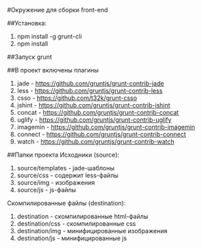 #Окружение для сборки front-end 

##Установка:
1. npm install -g grunt-cli
2. npm install

##Запуск
grunt

##В проект включены плагины
1. jade - https://github.com/gruntjs/grunt-contrib-jade
2. less - https://github.com/gruntjs/grunt-contrib-less
3. csso - https://github.com/t32k/grunt-csso
4. jshint - https://github.com/gruntjs/grunt-contrib-jshint
5. concat - https://github.com/gruntjs/grunt-contrib-concat
6. uglify - https://github.com/gruntjs/grunt-contrib-uglify
7. imagemin - https://github.com/gruntjs/grunt-contrib-imagemin
8. connect - https://github.com/gruntjs/grunt-contrib-connect
9. watch - https://github.com/gruntjs/grunt-contrib-watch

##Папки проекта
Исходники (source):

1. source/templates - jade-шаблоны
2. source/css - содержит less-файлы
3. source/img - изображения
4. source/js - js-файлы

Скомпилированные файлы (destination):

1. destination - скомпилированные html-файлы
2. destination/css - скомпилированные css
3. destination/img - минифицированные изображения
4. destination/js - минифицированные js
